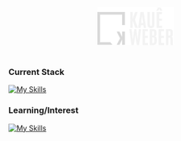 <div align="center">
  <img height="75px" src="kaue-weber-logo.png" alt="logo">
</div>
<br>

### Current Stack
[![My Skills](https://skillicons.dev/icons?i=js,ts,nodejs,react,nextjs,tailwind,postgres,figma,git,linux)](https://skillicons.dev)

### Learning/Interest
[![My Skills](https://skillicons.dev/icons?i=vuejs,php,laravel)](https://skillicons.dev)
